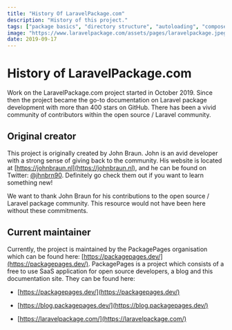 ```yaml
---
title: "History Of LaravelPackage.com"
description: "History of this project."
tags: ["package basics", "directory structure", "autoloading", "composer"]
image: "https://www.laravelpackage.com/assets/pages/laravelpackage.jpeg"
date: 2019-09-17
---
```


# History of LaravelPackage.com
Work on the LaravelPackage.com project started in October 2019.
Since then the project became the go-to documentation on Laravel package development with more than 400 stars on GitHub.
There has been a vivid community of contributors within the open source / Laravel community.

## Original creator
This project is originally created by John Braun. John is an avid developer with a strong sense of giving back to the community.
His website is located at [https://johnbraun.nl](https://johnbraun.nl), and he can be found on Twitter: [@jhnbrn90](https://twitter.com/jhnbrn90/).
Definitely go check them out if you want to learn something new!

We want to thank John Braun for his contributions to the open source / Laravel package community.
This resource would not have been here without these commitments.

## Current maintainer
Currently, the project is maintained by the PackagePages organisation which can be found here: [https://packagepages.dev/](https://packagepages.dev/).
PackagePages is a project which consists of a free to use SaaS application for open source developers, a blog and this documentation site. 
They can be found here: 

- [https://packagepages.dev/](https://packagepages.dev/)
 
- [https://blog.packagepages.dev/](https://blog.packagepages.dev/)

- [https://laravelpackage.com/](https://laravelpackage.com/)
